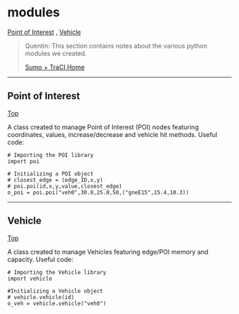 # <a name="top_of_page"></a>modules
[Point of Interest](#poi) , [Vehicle](#vehicle)
>Quentin: This section contains notes about the various python modules we created.
>
>[Sumo + TraCI Home](../Readme.md)

---
<!-- begin poi -->
## <a name="poi"></a>Point of Interest
[Top](#top_of_page)

A class created to manage Point of Interest (POI) nodes featuring coordinates, values, increase/decrease and vehicle hit methods.
Useful code:
```
# Importing the POI library
import poi

# Initializing a POI object
# closest_edge = (edge_ID,x,y)
# poi.poi(id,x,y,value,closest_edge)
o_poi = poi.poi("veh0",30.0,25.0,50,("gneE15",15.4,10.3))
```
<!-- end poi -->
---
<!-- begin vehicle -->
## <a name="vehicle"></a>Vehicle
[Top](#top_of_page)

A class created to manage Vehicles featuring edge/POI memory and capacity.
Useful code:
```
# Importing the Vehicle library
import vehicle

#Initializing a Vehicle object
# vehicle.vehicle(id)
o_veh = vehicle.vehicle("veh0")
```
<!-- end vehicle -->
